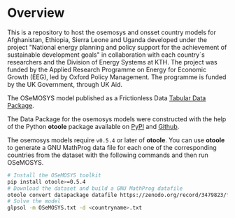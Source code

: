 # Overview
This is a repository to host the osemosys and onsset country models for Afghanistan, Ethiopia, Sierra Leone and Uganda developed under the project "National energy planning and policy support for the achievement of sustainable development goals" in collaboration with each country´s researchers and the Division of Energy Systems at KTH. The project was funded by the Applied Research Programme on Energy for Economic Growth (EEG), led by Oxford Policy Management. The programme is funded by the UK Government, through UK Aid.

The OSeMOSYS model published as a Frictionless Data [Tabular Data Package](https://frictionlessdata.io/specs/tabular-data-package/).

The Data Package for the osemosys models were constructed with the help of the Python **otoole** package available on [PyPI](https://pypi.org/project/otoole/) and [Github](https://github.com/OSeMOSYS/otoole).

The osemosys models require `v0.5.4` or later of **otoole**.
You can use **otoole** to generate a GNU MathProg data file for each one of the corresponding countries from the dataset with the following commands and then run OSeMOSYS.

```bash
# Install the OSeMOSYS toolkit
pip install otoole>=0.5.4
# Download the dataset and build a GNU MathProg datafile
otoole convert datapackage datafile https://zenodo.org/record/3479823/files/OSeMOSYS/<countryname>.zip ./<countryname>.txt
# Solve the model
glpsol -m OSeMOSYS.txt -d <countryname>.txt
